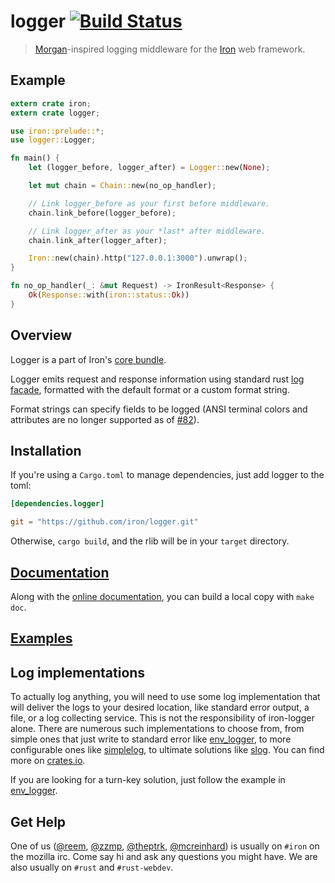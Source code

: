 logger [![Build Status](https://secure.travis-ci.org/iron/logger.png?branch=master)](https://travis-ci.org/iron/logger)
====

> [Morgan](https://github.com/expressjs/morgan)-inspired logging middleware for the [Iron](https://github.com/iron/iron) web framework.

## Example

```rust
extern crate iron;
extern crate logger;

use iron::prelude::*;
use logger::Logger;

fn main() {
    let (logger_before, logger_after) = Logger::new(None);

    let mut chain = Chain::new(no_op_handler);

    // Link logger_before as your first before middleware.
    chain.link_before(logger_before);

    // Link logger_after as your *last* after middleware.
    chain.link_after(logger_after);

    Iron::new(chain).http("127.0.0.1:3000").unwrap();
}

fn no_op_handler(_: &mut Request) -> IronResult<Response> {
    Ok(Response::with(iron::status::Ok))
}
```

## Overview

Logger is a part of Iron's [core bundle](https://github.com/iron/core).

Logger emits request and response information using standard rust [log facade](https://docs.rs/log/0.4.8/log/), formatted with the default format or a custom format string.

Format strings can specify fields to be logged (ANSI terminal colors and attributes are no longer supported as of [#82](https://github.com/iron/logger/issues/82)).

## Installation

If you're using a `Cargo.toml` to manage dependencies, just add logger to the toml:

```toml
[dependencies.logger]

git = "https://github.com/iron/logger.git"
```

Otherwise, `cargo build`, and the rlib will be in your `target` directory.

## [Documentation](http://ironframework.io/doc/logger/)

Along with the [online documentation](http://ironframework.io/doc/logger/),
you can build a local copy with `make doc`.

## [Examples](/examples)

## Log implementations

To actually log anything, you will need to use some log implementation that will deliver the logs to your desired location, like standard error output, a file, or a log collecting service. This is not the responsibility of iron-logger alone. There are numerous such implementations to choose from, from simple ones that just write to standard error like [env_logger](https://crates.io/crates/env_logger), to more configurable ones like [simplelog](https://crates.io/crates/simplelog), to ultimate solutions like [slog](https://crates.io/crates/slog). You can find more on [crates.io](https://crates.io/keywords/logging).

If you are looking for a turn-key solution, just follow the example in [env_logger](https://docs.rs/env_logger/0.7.1/env_logger/).

## Get Help

One of us ([@reem](https://github.com/reem/), [@zzmp](https://github.com/zzmp/),
[@theptrk](https://github.com/theptrk/), [@mcreinhard](https://github.com/mcreinhard))
is usually on `#iron` on the mozilla irc. Come say hi and ask any questions you might have.
We are also usually on `#rust` and `#rust-webdev`.

